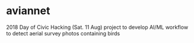 # aviannet
2018 Day of Civic Hacking (Sat. 11 Aug) project to develop AI/ML workflow to detect aerial survey photos containing birds
